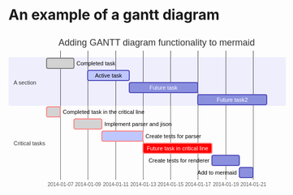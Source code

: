# An example of a gantt diagram

<svg xmlns="http://www.w3.org/2000/svg" height="340" fill="#333" font-family="&quot;trebuchet ms&quot;,verdana,arial,sans-serif" viewBox="0 0 584 340" style="max-width:584px" font-size="16">
  <g fill="none" font-family="sans-serif" font-size="10" text-anchor="middle">
    <path stroke="currentColor" stroke-width="0" d="M75.5 35v255.5h434V35"/>
    <g stroke="#d3d3d3" opacity=".8" shape-rendering="crispEdges">
      <path stroke="currentColor" d="M102.5 290V35"/>
      <text y="3" fill="#333" stroke="none" dy="1em" font-family="&quot;trebuchet ms&quot;,verdana,arial,sans-serif" transform="translate(102.5 290)">
        2014-01-07
      </text>
    </g>
    <g stroke="#d3d3d3" opacity=".8" shape-rendering="crispEdges">
      <path stroke="currentColor" d="M156.5 290V35"/>
      <text y="3" fill="#333" stroke="none" dy="1em" font-family="&quot;trebuchet ms&quot;,verdana,arial,sans-serif" transform="translate(156.5 290)">
        2014-01-09
      </text>
    </g>
    <g stroke="#d3d3d3" opacity=".8" shape-rendering="crispEdges">
      <path stroke="currentColor" d="M211.5 290V35"/>
      <text y="3" fill="#333" stroke="none" dy="1em" font-family="&quot;trebuchet ms&quot;,verdana,arial,sans-serif" transform="translate(211.5 290)">
        2014-01-11
      </text>
    </g>
    <g stroke="#d3d3d3" opacity=".8" shape-rendering="crispEdges">
      <path stroke="currentColor" d="M265.5 290V35"/>
      <text y="3" fill="#333" stroke="none" dy="1em" font-family="&quot;trebuchet ms&quot;,verdana,arial,sans-serif" transform="translate(265.5 290)">
        2014-01-13
      </text>
    </g>
    <g stroke="#d3d3d3" opacity=".8" shape-rendering="crispEdges">
      <path stroke="currentColor" d="M319.5 290V35"/>
      <text y="3" fill="#333" stroke="none" dy="1em" font-family="&quot;trebuchet ms&quot;,verdana,arial,sans-serif" transform="translate(319.5 290)">
        2014-01-15
      </text>
    </g>
    <g stroke="#d3d3d3" opacity=".8" shape-rendering="crispEdges">
      <path stroke="currentColor" d="M373.5 290V35"/>
      <text y="3" fill="#333" stroke="none" dy="1em" font-family="&quot;trebuchet ms&quot;,verdana,arial,sans-serif" transform="translate(373.5 290)">
        2014-01-17
      </text>
    </g>
    <g stroke="#d3d3d3" opacity=".8" shape-rendering="crispEdges">
      <path stroke="currentColor" d="M428.5 290V35"/>
      <text y="3" fill="#333" stroke="none" dy="1em" font-family="&quot;trebuchet ms&quot;,verdana,arial,sans-serif" transform="translate(428.5 290)">
        2014-01-19
      </text>
    </g>
    <g stroke="#d3d3d3" opacity=".8" shape-rendering="crispEdges">
      <path stroke="currentColor" d="M482.5 290V35"/>
      <text y="3" fill="#333" stroke="none" dy="1em" font-family="&quot;trebuchet ms&quot;,verdana,arial,sans-serif" transform="translate(482.5 290)">
        2014-01-21
      </text>
    </g>
  </g>
  <path fill="rgba(102,102,255,.49)" d="M0 48h546.5v24H0z" opacity=".2"/>
  <path fill="#fff" d="M0 144h546.5v24H0zm0 24h546.5v24H0z" opacity=".2"/>
  <path fill="rgba(102,102,255,.49)" d="M0 72h546.5v24H0z" opacity=".2"/>
  <path fill="#fff" d="M0 192h546.5v24H0z" opacity=".2"/>
  <path fill="rgba(102,102,255,.49)" d="M0 96h546.5v24H0z" opacity=".2"/>
  <path fill="#fff" d="M0 216h546.5v24H0z" opacity=".2"/>
  <path fill="rgba(102,102,255,.49)" d="M0 120h546.5v24H0z" opacity=".2"/>
  <path fill="#fff" d="M0 240h546.5v24H0zm0 24h546.5v24H0z" opacity=".2"/>
  <rect width="54" height="20" x="75" y="50" fill="#d3d3d3" stroke="gray" stroke-width="2" rx="3" ry="3"/>
  <rect width="27" height="20" x="75" y="146" fill="#d3d3d3" stroke="#f88" stroke-width="2" cursor="pointer" rx="3" ry="3" shape-rendering="crispEdges"/>
  <rect width="55" height="20" x="129" y="170" fill="#d3d3d3" stroke="#f88" stroke-width="2" cursor="pointer" rx="3" ry="3" shape-rendering="crispEdges"/>
  <rect width="82" height="20" x="156" y="74" fill="#bfc7ff" stroke="#534fbc" stroke-width="2" rx="3" ry="3"/>
  <rect width="81" height="20" x="184" y="194" fill="#bfc7ff" stroke="#f88" stroke-width="2" rx="3" ry="3"/>
  <rect width="135" height="20" x="238" y="98" fill="#8a90dd" stroke="#534fbc" stroke-width="2" rx="3" ry="3"/>
  <rect width="136" height="20" x="265" y="218" fill="red" stroke="#f88" stroke-width="2" rx="3" ry="3"/>
  <rect width="136" height="20" x="373" y="122" fill="#8a90dd" stroke="#534fbc" stroke-width="2" rx="3" ry="3"/>
  <rect width="54" height="20" x="401" y="242" fill="#8a90dd" stroke="#534fbc" stroke-width="2" rx="3" ry="3"/>
  <rect width="27" height="20" x="455" y="266" fill="#8a90dd" stroke="#534fbc" stroke-width="2" rx="3" ry="3"/>
  <text x="134" y="63.5" fill="#000" font-family="'trebuchet ms',verdana,arial,sans-serif" font-size="11">
    Completed task
  </text>
  <text x="107" y="159.5" fill="#000" font-family="'trebuchet ms',verdana,arial,sans-serif" font-size="11">
    Completed task in the critical line
  </text>
  <text x="189" y="183.5" fill="#000" font-family="'trebuchet ms',verdana,arial,sans-serif" font-size="11">
    Implement parser and jison
  </text>
  <text x="197" y="87.5" fill="#000" font-family="'trebuchet ms',verdana,arial,sans-serif" font-size="11" text-anchor="middle">
    Active task
  </text>
  <text x="270" y="207.5" fill="#000" font-family="'trebuchet ms',verdana,arial,sans-serif" font-size="11">
    Create tests for parser
  </text>
  <text x="305.5" y="111.5" fill="#fff" font-family="'trebuchet ms',verdana,arial,sans-serif" font-size="11" text-anchor="middle">
    Future task
  </text>
  <text x="333" y="231.5" fill="#fff" font-family="'trebuchet ms',verdana,arial,sans-serif" font-size="11" text-anchor="middle">
    Future task in critical line
  </text>
  <text x="441" y="135.5" fill="#fff" font-family="'trebuchet ms',verdana,arial,sans-serif" font-size="11" text-anchor="middle">
    Future task2
  </text>
  <text x="396" y="255.5" fill="#000" font-size="11" text-anchor="end">
    Create tests for renderer
  </text>
  <text x="450" y="279.5" fill="#000" font-size="11" text-anchor="end">
    Add to mermaid
  </text>
  <g font-family="'trebuchet ms',verdana,arial,sans-serif" font-size="11">
    <text x="10" y="98" dy="0em" style="text-height:14px">
      <tspan x="10" alignment-baseline="central">A section</tspan>
    </text>
    <text x="10" y="218" dy="0em" style="text-height:14px">
      <tspan x="10" alignment-baseline="central">Critical tasks</tspan>
    </text>
  </g>
  <path fill="none" stroke="red" stroke-width="2" d="M70727 25v290"/>
  <text x="292" y="25" font-family="'trebuchet ms',verdana,arial,sans-serif" font-size="18" text-anchor="middle">
    Adding GANTT diagram functionality to mermaid
  </text>
</svg>
